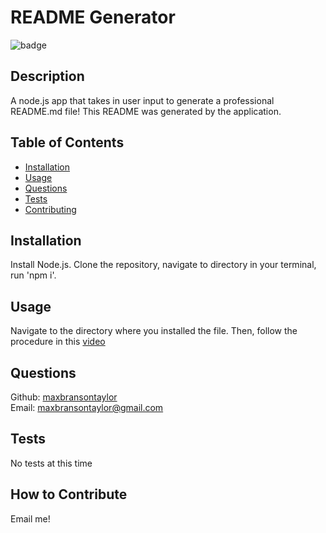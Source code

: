 # README Generator

![badge](https://img.shields.io/badge/license-none-blue)

## Description

A node.js app that takes in user input to generate a professional README.md file! This README was generated by the application.

## Table of Contents

- [Installation](#installation)
- [Usage](#usage)
- [Questions](#questions)
- [Tests](#tests)
- [Contributing](#how-to-contribute)

## Installation

Install Node.js. Clone the repository, navigate to directory in your terminal, run 'npm i'.

## Usage

Navigate to the directory where you installed the file. Then, follow the procedure in this [video](https://drive.google.com/file/d/1tuYwd8zWooDHNUWnQ-ylp79cfITHm5CY/view)

## Questions

Github: [maxbransontaylor](https://github.com/maxbransontaylor) </br>
Email: [maxbransontaylor@gmail.com](mailto:maxbransontaylor@gmail.com)

## Tests

No tests at this time

## How to Contribute

Email me!
